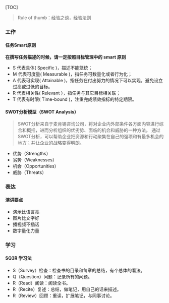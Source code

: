 [TOC]

> Rule of thumb：经验之谈，经验法则


### 工作

#### 任务Smart原则

**在撰写任务描述的时候，请一定按照目标管理中的 smart 原则**

- S 代表具体( Specific )，描述不能笼统；
- M 代表可度量( Measurable )，指任务可数量化或者行为化；
- A 代表可实现( Attainable )，指任务在付出努力的情况下可以实现，避免设立过高或过低的目标。
- R 代表相关性( Relevant ），指任务与其它目标相关联；
- T 代表有时限( Time-bound )，注重完成绩效指标的特定期限。


#### SWOT分析模型（SWOT Analysis）
> SWOT分析来自于麦肯锡咨询公司，将对企业内外部条件各方面内容进行综合和概括，进而分析组织的优劣势、面临的机会和威胁的一种方法。
> 通过SWOT分析，可以帮助企业把资源和行动聚集在自己的强项和有最多机会的地方；并让企业的战略变得明朗。

* 优势（Strengths）
* 劣势（Weaknesses）
* 机会（Opportunities）
* 威胁（Threats）

### 表达

#### 演讲要点

- 演示比语言亮
- 图片比文字好
- 播视频不插话
- 数字量化力量


### 学习

#### SQ3R 学习法
* S（Survey）检查：检查书的目录和每章的总结，有个总体的看法。
* Q（Question）问题：记录所有的问题。
* R（Read）阅读：阅读全书。
* R（Recite）复述：总结，做笔记，用自己的话来描述。
* R（Review）回顾：重读，扩展笔记，与同事讨论。